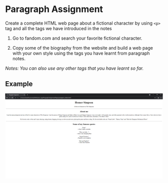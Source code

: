 # Paragraph Assignment
Create a complete HTML web page about a fictional character by using `<p>` tag and all the tags we have introduced in the notes

1. Go to fandom.com and search your favorite fictional character.

2. Copy some of the biography from the website and build a web page with your own style using the tags you have learnt from paragraph notes.

*Notes: You can also use any other tags that you have learnt so far.*

## Example
<img src="Images/paragraph_solution_output.png">